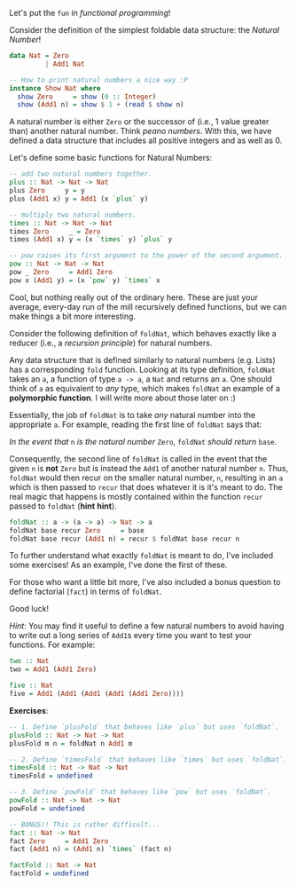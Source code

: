 Let's put the `fun` in *functional programming*!

Consider the definition of the simplest foldable data structure: the *Natural Number*!
```haskell
data Nat = Zero
         | Add1 Nat

-- How to print natural numbers a nice way :P
instance Show Nat where
  show Zero     = show (0 :: Integer)
  show (Add1 n) = show $ 1 + (read $ show n)
```

A natural number is either `Zero` or the successor of (i.e., 1 value greater than) another natural number. Think *peano numbers*. With this, we have defined a data structure that includes all positive integers and as well as 0.

Let's define some basic functions for Natural Numbers:
```haskell
-- add two natural numbers together.
plus :: Nat -> Nat -> Nat
plus Zero     y = y
plus (Add1 x) y = Add1 (x `plus` y)

-- multiply two natural numbers.
times :: Nat -> Nat -> Nat
times Zero     _ = Zero
times (Add1 x) y = (x `times` y) `plus` y

-- pow raises its first argument to the power of the second argument.
pow :: Nat -> Nat -> Nat
pow _ Zero     = Add1 Zero
pow x (Add1 y) = (x `pow` y) `times` x
```

Cool, but nothing really out of the ordinary here. These are just your average, every-day run of the mill recursively defined functions, but we can make things a bit more interesting.

Consider the following definition of `foldNat`, which behaves exactly like a reducer (i.e., a *recursion principle*) for natural numbers.

Any data structure that is defined similarly to natural numbers (e.g. Lists) has a corresponding `fold` function. Looking at its type definition, `foldNat` takes an `a`, a function of type `a -> a`, a `Nat` and returns an `a`. One should think of `a` as equivalent to *any* type, which makes `foldNat` an example of a **polymorphic function**. I will write more about those later on :)

Essentially, the job of `foldNat` is to take *any* natural number into the appropriate `a`. For example, reading the first line of `foldNat` says that:

*In the event that* `n` *is the natural number* `Zero`, `foldNat` *should return* `base`.

Consequently, the second line of `foldNat` is called in the event that the given `n` is **not** `Zero` but is instead the `Add1` of another natural number `n`. Thus, `foldNat` would then recur on the smaller natural number, `n`, resulting in an `a` which is then passed to `recur` that does whatever it is it's meant to do. The real magic that happens is mostly contained within the function `recur` passed to `foldNat` (**hint** **hint**).
```haskell
foldNat :: a -> (a -> a) -> Nat -> a
foldNat base recur Zero     = base
foldNat base recur (Add1 n) = recur $ foldNat base recur n
```
To further understand what exactly `foldNat` is meant to do, I've included some exercises! As an example, I've done the first of these.

For those who want a little bit more, I've also included a bonus question to define factorial (`fact`) in terms of `foldNat`.

Good luck!

*Hint*: You may find it useful to define a few natural numbers to avoid having to write out a long series of `Add1`s every time you want to test your functions. For example:

```haskell
two :: Nat
two = Add1 (Add1 Zero)

five :: Nat
five = Add1 (Add1 (Add1 (Add1 (Add1 Zero))))
```

**Exercises**:
```haskell
-- 1. Define `plusFold` that behaves like `plus` but uses `foldNat`.
plusFold :: Nat -> Nat -> Nat
plusFold m n = foldNat n Add1 m

-- 2. Define `timesFold` that behaves like `times` but uses `foldNat`.
timesFold :: Nat -> Nat -> Nat
timesFold = undefined

-- 3. Define `powFold` that behaves like `pow` but uses `foldNat`.
powFold :: Nat -> Nat -> Nat
powFold = undefined

-- BONUS!! This is rather difficult...
fact :: Nat -> Nat
fact Zero     = Add1 Zero
fact (Add1 n) = (Add1 n) `times` (fact n)

factFold :: Nat -> Nat
factFold = undefined
```
